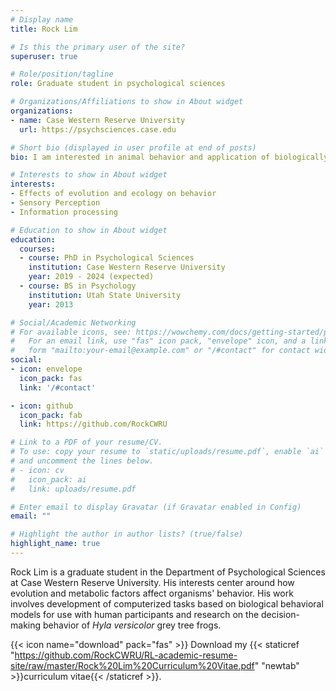 ```yaml
---
# Display name
title: Rock Lim

# Is this the primary user of the site?
superuser: true

# Role/position/tagline
role: Graduate student in psychological sciences

# Organizations/Affiliations to show in About widget
organizations:
- name: Case Western Reserve University
  url: https://psychsciences.case.edu

# Short bio (displayed in user profile at end of posts)
bio: I am interested in animal behavior and application of biologically-informed behavioral models to humans.

# Interests to show in About widget
interests:
- Effects of evolution and ecology on behavior
- Sensory Perception
- Information processing

# Education to show in About widget
education:
  courses:
  - course: PhD in Psychological Sciences 
    institution: Case Western Reserve University
    year: 2019 - 2024 (expected)
  - course: BS in Psychology
    institution: Utah State University
    year: 2013

# Social/Academic Networking
# For available icons, see: https://wowchemy.com/docs/getting-started/page-builder/#icons
#   For an email link, use "fas" icon pack, "envelope" icon, and a link in the
#   form "mailto:your-email@example.com" or "/#contact" for contact widget.
social:
- icon: envelope
  icon_pack: fas
  link: '/#contact'

- icon: github
  icon_pack: fab
  link: https://github.com/RockCWRU

# Link to a PDF of your resume/CV.
# To use: copy your resume to `static/uploads/resume.pdf`, enable `ai` icons in `params.toml`, 
# and uncomment the lines below.
# - icon: cv
#   icon_pack: ai
#   link: uploads/resume.pdf

# Enter email to display Gravatar (if Gravatar enabled in Config)
email: ""

# Highlight the author in author lists? (true/false)
highlight_name: true
---
```


Rock Lim is a graduate student in the Department of Psychological Sciences at Case Western Reserve University. His interests center around how evolution and metabolic factors affect organisms' behavior. His work involves development of computerized tasks based on biological behavioral models for use with human participants and research on the decision-making behavior of *Hyla versicolor* grey tree frogs.

{{< icon name="download" pack="fas" >}} Download my {{< staticref "https://github.com/RockCWRU/RL-academic-resume-site/raw/master/Rock%20Lim%20Curriculum%20Vitae.pdf" "newtab" >}}curriculum vitae{{< /staticref >}}.
